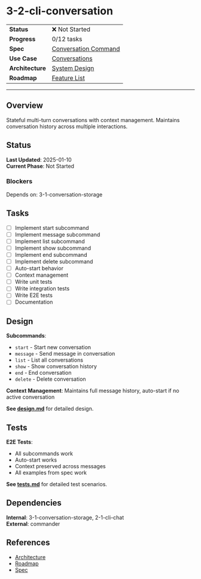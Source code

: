 # 3-2-cli-conversation

| | |
|---|---|
| **Status** | ❌ Not Started |
| **Progress** | 0/12 tasks |
| **Spec** | [Conversation Command](../../../../../products/anygpt/specs/anygpt/cli/conversation.md) |
| **Use Case** | [Conversations](../../../../../products/anygpt/use-cases/conversations.md) |
| **Architecture** | [System Design](../../architecture.md) |
| **Roadmap** | [Feature List](../../roadmap.md) |

---

## Overview

Stateful multi-turn conversations with context management. Maintains conversation history across multiple interactions.

## Status

**Last Updated**: 2025-01-10  
**Current Phase**: Not Started

### Blockers
Depends on: 3-1-conversation-storage

## Tasks

- [ ] Implement start subcommand
- [ ] Implement message subcommand
- [ ] Implement list subcommand
- [ ] Implement show subcommand
- [ ] Implement end subcommand
- [ ] Implement delete subcommand
- [ ] Auto-start behavior
- [ ] Context management
- [ ] Write unit tests
- [ ] Write integration tests
- [ ] Write E2E tests
- [ ] Documentation

## Design

**Subcommands**:
- `start` - Start new conversation
- `message` - Send message in conversation
- `list` - List all conversations
- `show` - Show conversation history
- `end` - End conversation
- `delete` - Delete conversation

**Context Management**: Maintains full message history, auto-start if no active conversation

**See [design.md](./design.md)** for detailed design.

## Tests

**E2E Tests**:
- All subcommands work
- Auto-start works
- Context preserved across messages
- All examples from spec work

**See [tests.md](./tests.md)** for detailed test scenarios.

## Dependencies

**Internal**: 3-1-conversation-storage, 2-1-cli-chat  
**External**: commander

## References

- [Architecture](../../architecture.md)
- [Roadmap](../../roadmap.md)
- [Spec](../../../../../products/anygpt/specs/anygpt/cli/conversation.md)

